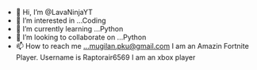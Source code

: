 - 👋 Hi, I’m @LavaNinjaYT
- 👀 I’m interested in ...Coding
- 🌱 I’m currently learning ...Python
- 💞️ I’m looking to collaborate on ...Python
- 📫 How to reach me ...mugilan.pku@gmail.com
I am an Amazin Fortnite Player. Username is Raptorair6569
I am an xbox player

<!---
LavaNinjaYT/LavaNinjaYT is a ✨ special ✨ repository because its `README.md` (this file) appears on your GitHub profile.
You can click the Preview link to take a look at your changes.
--->
